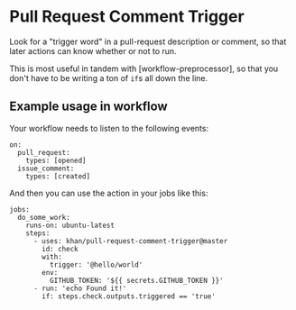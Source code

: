 # Pull Request Comment Trigger

Look for a "trigger word" in a pull-request description or comment, so that later actions can know whether or not to run.

This is most useful in tandem with [workflow-preprocessor], so that you don't have to be writing a ton of `if`s all down the line.

## Example usage in workflow

Your workflow needs to listen to the following events:
```
on:
  pull_request:
    types: [opened]
  issue_comment:
    types: [created]
```

And then you can use the action in your jobs like this:

```
jobs:
  do_some_work:
    runs-on: ubuntu-latest
    steps:
      - uses: khan/pull-request-comment-trigger@master
        id: check
        with:
          trigger: '@hello/world'
        env:
          GITHUB_TOKEN: '${{ secrets.GITHUB_TOKEN }}'
      - run: 'echo Found it!'
        if: steps.check.outputs.triggered == 'true'
```
